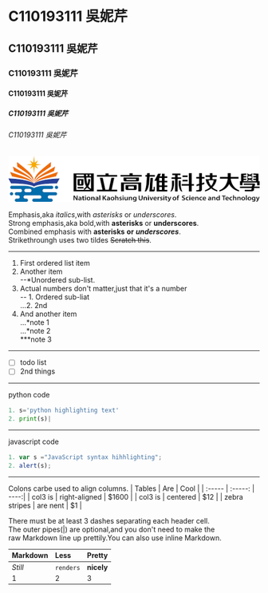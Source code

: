 # C110193111 吳妮芹  
## C110193111 吳妮芹  
### C110193111 吳妮芹  
#### C110193111 吳妮芹  
##### C110193111 吳妮芹  
###### C110193111 吳妮芹  
![NKUST](nkust.png '高科大')  

Emphasis,aka *italics*,with *asterisks* or *underscores*.  
Strong emphasis,aka bold,with **asterisks** or **underscores**.  
Combined emphasis with **asterisks** **or** ***underscores***.  
Strikethroungh uses two tildes ~~Scratch this~~.  

---
1. First ordered list item
2. Another item  
  --*Unordered sub-list.
3. Actual numbers don't matter,just that it's a number  
  -- 1. Ordered sub-liat  
  ...2. 2nd
4. And another item  
  ...*note 1  
  ...*note 2  
  ***note 3  
---
- [ ] todo list
- [ ] 2nd things  
---
python code
```python 
1. s='python highlighting text'
2. print(s)|
```
---
javascript code
```javascript 
1. var s ="JavaScript syntax hihhlighting";
2. alert(s);
```
---
Colons carbe used to align columns.
| Tables | Are | Cool |
| :----- | :-----: | ----:|
| col3 is | right-aligned | $1600 |
| col3 is | centered | $12 |
| zebra stripes | are nent | $1 |  

There must be at least 3 dashes separating each header cell.  
The outer pipes(|) are optional,and you don't need to make the  
raw Markdown line up prettily.You can also use inline Markdown.  

| Markdown | Less | Pretty |
| :----- | :----- | :---- | 
| *Still* | `renders` | **nicely** |
| 1 | 2 | 3 |

